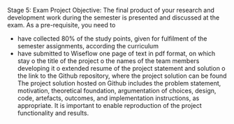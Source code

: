 Stage 5: Exam Project
Objective: The final product of your research and development work during the semester is 
presented and discussed at the exam.
As a pre-requisite, you need to 
- have collected 80% of the study points, given for fulfilment of the semester assignments, 
according the curriculum
- have submitted to Wiseflow one page of text in pdf format, on which stay
o the title of the project
o the names of the team members developing it
o extended resume of the project statement and solution
o the link to the Github repository, where the project solution can be found
The project solution hosted on Github includes the problem statement, motivation, theoretical 
foundation, argumentation of choices, design, code, artefacts, outcomes, and implementation 
instructions, as appropriate.
It is important to enable reproduction of the project functionality and results.